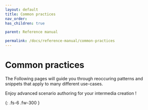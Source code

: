 ```yaml
---
layout: default
title: Common practices
nav_order:
has_children: true

parent: Reference manual

permalink: /docs/reference-manual/common-practices
---
```


# Common practices

The Following pages will guide you through reoccuring patterns and snippets that apply to many different use-cases.

Enjoy advanced scenario authoring for your intermedia creation !

{: .fs-6 .fw-300 }
